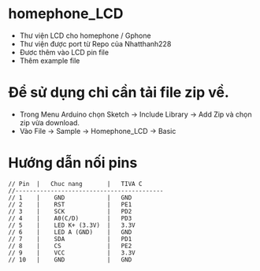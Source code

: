 # homephone_LCD
- Thư viện LCD cho homephone / Gphone 
- Thư viện được port từ Repo của Nhatthanh228
- Đươc thêm vào LCD pin file
- Thêm example file


# Để sử dụng chỉ cần tải file zip về. 
* Trong Menu Arduino chọn Sketch -> Include Library -> Add Zip và chọn zip vừa download.
* Vào File -> Sample -> Homephone_LCD -> Basic

# Hướng dẫn nối pins
```
// Pin  |   Chuc nang       |   TIVA C
//------------------------------------------
// 1    |    GND            |   GND
// 2    |    RST            |   PE1
// 3    |    SCK            |   PD2
// 4    |    A0(C/D)        |   PD3
// 5    |    LED K+ (3.3V)  |   3.3V
// 6    |    LED A (GND)    |   GND
// 7    |    SDA            |   PD1
// 8    |    CS             |   PE2
// 9    |    VCC            |   3.3V
// 10   |    GND            |   GND
```
